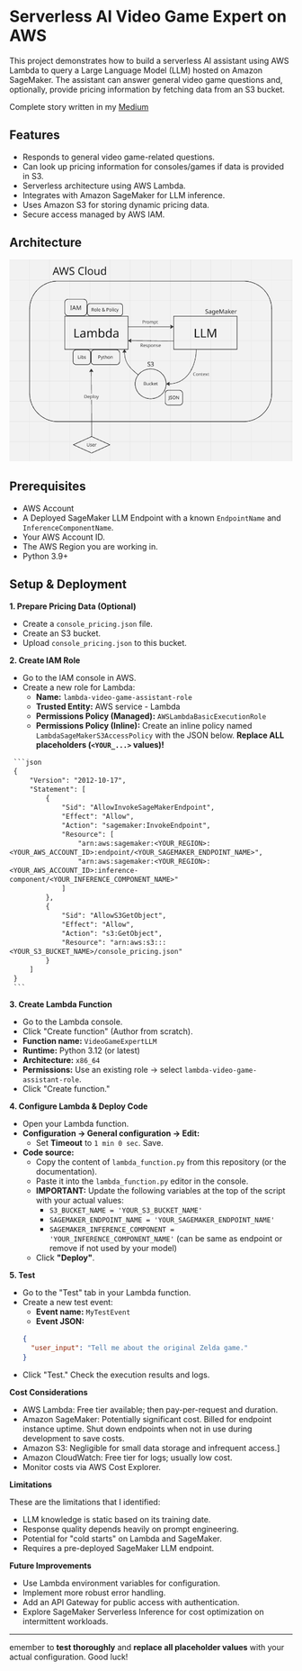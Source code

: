 # Serverless AI Video Game Expert on AWS

This project demonstrates how to build a serverless AI assistant using AWS Lambda to query a Large Language Model (LLM) hosted on Amazon SageMaker. The assistant can answer general video game questions and, optionally, provide pricing information by fetching data from an S3 bucket.

Complete story written in my [Medium](https://medium.com/@karldritz/simple-aws-cloud-llm-implementation-project-09405c17dfcd)

## Features

*   Responds to general video game-related questions.
*   Can look up pricing information for consoles/games if data is provided in S3.
*   Serverless architecture using AWS Lambda.
*   Integrates with Amazon SageMaker for LLM inference.
*   Uses Amazon S3 for storing dynamic pricing data.
*   Secure access managed by AWS IAM.

## Architecture

![alt text](project-structure.png)

## Prerequisites

*   AWS Account
*   A Deployed SageMaker LLM Endpoint with a known `EndpointName` and `InferenceComponentName`.
*   Your AWS Account ID.
*   The AWS Region you are working in.
*   Python 3.9+

## Setup & Deployment

**1. Prepare Pricing Data (Optional)**

   *   Create a `console_pricing.json` file.
   *   Create an S3 bucket.
   *   Upload `console_pricing.json` to this bucket.

**2. Create IAM Role**

   *   Go to the IAM console in AWS.
   *   Create a new role for Lambda:
        *   **Name:** `lambda-video-game-assistant-role`
        *   **Trusted Entity:** AWS service - Lambda
        *   **Permissions Policy (Managed):** `AWSLambdaBasicExecutionRole`
        *   **Permissions Policy (Inline):** Create an inline policy named `LambdaSageMakerS3AccessPolicy` with the JSON below.
           **Replace ALL placeholders (`<YOUR_...>` values)!**

     ```json
     {
         "Version": "2012-10-17",
         "Statement": [
             {
                 "Sid": "AllowInvokeSageMakerEndpoint",
                 "Effect": "Allow",
                 "Action": "sagemaker:InvokeEndpoint",
                 "Resource": [
                     "arn:aws:sagemaker:<YOUR_REGION>:<YOUR_AWS_ACCOUNT_ID>:endpoint/<YOUR_SAGEMAKER_ENDPOINT_NAME>",
                     "arn:aws:sagemaker:<YOUR_REGION>:<YOUR_AWS_ACCOUNT_ID>:inference-component/<YOUR_INFERENCE_COMPONENT_NAME>"
                 ]
             },
             {
                 "Sid": "AllowS3GetObject",
                 "Effect": "Allow",
                 "Action": "s3:GetObject",
                 "Resource": "arn:aws:s3:::<YOUR_S3_BUCKET_NAME>/console_pricing.json"
             }
         ]
     }
     ```

**3. Create Lambda Function**

   *   Go to the Lambda console.
   *   Click "Create function" (Author from scratch).
   *   **Function name:** `VideoGameExpertLLM`
   *   **Runtime:** Python 3.12 (or latest)
   *   **Architecture:** `x86_64`
   *   **Permissions:** Use an existing role -> select `lambda-video-game-assistant-role`.
   *   Click "Create function."

**4. Configure Lambda & Deploy Code**

   *   Open your Lambda function.
   *   **Configuration -> General configuration -> Edit:**
        *   Set **Timeout** to `1 min 0 sec`. Save.
   *   **Code source:**
        *   Copy the content of `lambda_function.py` from this repository (or the documentation).
        *   Paste it into the `lambda_function.py` editor in the console.
        *   **IMPORTANT:** Update the following variables at the top of the script with your actual values:
            *   `S3_BUCKET_NAME = 'YOUR_S3_BUCKET_NAME'`
            *   `SAGEMAKER_ENDPOINT_NAME = 'YOUR_SAGEMAKER_ENDPOINT_NAME'`
            *   `SAGEMAKER_INFERENCE_COMPONENT = 'YOUR_INFERENCE_COMPONENT_NAME'` (can be same as endpoint or remove if not used by your model)
        *   Click **"Deploy"**.

**5. Test**

   *   Go to the "Test" tab in your Lambda function.
   *   Create a new test event:
        *   **Event name:** `MyTestEvent`
        *   **Event JSON:**
          ```json
          {
            "user_input": "Tell me about the original Zelda game."
          }
          ```
   *   Click "Test." Check the execution results and logs.

**Cost Considerations**

   *   AWS Lambda: Free tier available; then pay-per-request and duration.
   *   Amazon SageMaker: Potentially significant cost. Billed for endpoint instance uptime. Shut down endpoints when not in use during development to save costs.
   *   Amazon S3: Negligible for small data storage and infrequent access.]
   *   Amazon CloudWatch: Free tier for logs; usually low cost.
   *   Monitor costs via AWS Cost Explorer.

**Limitations**

These are the limitations that I identified:
 *   LLM knowledge is static based on its training date.
 *   Response quality depends heavily on prompt engineering.
 *   Potential for "cold starts" on Lambda and SageMaker.
 *   Requires a pre-deployed SageMaker LLM endpoint.

**Future Improvements**
 *   Use Lambda environment variables for configuration.
 *   Implement more robust error handling.
 *   Add an API Gateway for public access with authentication.
 *   Explore SageMaker Serverless Inference for cost optimization on intermittent workloads.

---

emember to **test thoroughly** and **replace all placeholder values** with your actual configuration. Good luck!
